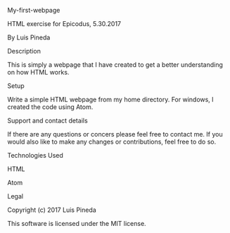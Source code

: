 My-first-webpage

HTML exercise for Epicodus, 5.30.2017

By Luis Pineda

Description

This is simply a webpage that I have created to get a better understanding on how HTML works.

Setup

Write a simple HTML webpage from my home directory. For windows, I created the code using Atom.

Support and contact details

If there are any questions or concers please feel free to contact me. If you would also like to make any changes or contributions, feel free to do so.

Technologies Used

HTML

Atom

Legal

Copyright (c) 2017 Luis Pineda

This software is licensed under the MIT license.
